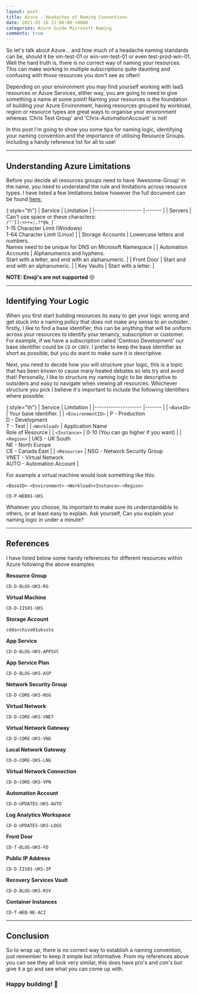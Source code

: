 ```yaml
---
layout: post
title: Azure - Headaches of Naming Conventions
date: 2021-02-10 22:00:00 +0000
categories: Azure Guide Microsoft Naming
comments: true
---
```


So let's talk about Azure... and how much of a headache naming standards can be, should it be vm-test-01 or win-vm-test-01 or even test-prod-win-01. Well the hard truth is, there is no correct way of naming your resources. This can make working in multiple subscriptions quite daunting and confusing with those resources you don't see as often!

Depending on your environment you may find yourself working with IaaS resources or Azure Services, either way, you are going to need to give something a name at some point! Naming your resources is the foundation of building your Azure Environment, having resources grouped by workload, region or resource types are great ways to organise your environment whereas 'Chris Test Group' and 'Chris-AutomationAccount' is not! 

In this post I'm going to show you some tips for naming logic, identifying your naming convention and the importance of utilising Resource Groups. Including a handy reference list for all to use! 

<hr>

## Understanding Azure Limitations

Before you decide all resources groups need to have 'Awesome-Group' in the name, you need to understand the rule and limitations across resource types. I have listed a few limitations below however the full document can be found [here:](https://docs.microsoft.com/en-us/azure/azure-resource-manager/management/resource-name-rules)

{:style="th"}
|    Service          | Limitation       |
|--------------------	|-------	    |
| Servers      	        | Can't use space or these characters:<br><code>\/"'[]:<>+=;,?*@&_|`</code> <br>1-15 Character Limit (Windows)<br>1-64 Character Limit (Linux)     	    |
| Storage Accounts    | Lowercase letters and numbers. <br> Names need to be unique for DNS on Microsoft Namespace    	    |
| Automation Accounts 	        | Alphanumerics and hyphens. <br>Start with a letter, and end with an alphanumeric.    	     |
| Front Door     	        | Start and end with an alphanumeric.          |
| Key Vaults    |   Start with a letter.    |

**NOTE: Emoji's are not supported** 😢

<hr>

## Identifying Your Logic

When you first start building resources its easy to get your logic wrong and get stuck into a naming policy that does not make any sense to an outsider. firstly, I like to find a base identifier, this can be anything that will be uniform across your resources to identify your tenancy, subscription or customer. For example, if we have a subscription called 'Contoso Development' our base identifier could be `CD` or `CDEV`. I prefer to keep the base identifier as short as possible, but you do want to make sure it is descriptive. 

Next, you need to decide how you will structure your logic, this is a topic that has been known to cause many heated debates so lets try and avoid that! Personally, I like to structure my naming logic to be descriptive to outsiders and easy to navigate when viewing all resources. Whichever structure you pick I believe it's important to include the following Identifiers where possible:

{:style="th"}
|    Service          | Limitation        |
|--------------------	|-------	       |
| `<BaseID>`    	        |  Your base identifier.   	    |
| `<EnvironmentID>`    | P - Production <br> D - Development <br> T - Test    	    |
| `<Workload>`  	        | Application Name <br> Role of Resource    	     |
| `<Instance>`     	        | 0-10 (You can go higher if you want)         |
| `<Region>`    | UKS - UK South <br> NE - North Europe <br>  CE - Canada East      |
| `<Resource>`  | NSG - Network Security Group <br> VNET - Virtual Network <br> AUTO - Automation Account |

For example a virtual machine would look something like this: <br>

```
<BaseID>-<Environment>-<Workload><Instance>-<Region>
```
```
CD-P-WEB01-UKS
```

Whatever you choose, its important to make sure its understandable to others, or at least easy to explain. Ask yourself, Can you explain your naming logic in under a minute?

<hr>

## References
I have listed below some handy references for different resources within Azure following the above examples



**Resource Group**
```
CD-D-BLOG-UKS-RG
```

**Virtual Machine**
```
CD-D-IIS01-UKS
```

**Storage Account**
```
cddarchive01ukssto
```

**App Service**
```
CD-D-BLOG-UKS-APPSVC
```

**App Service Plan**
```
CD-D-BLOG-UKS-ASP
```

**Network Security Group**
```
CD-D-CORE-UKS-NSG
```

**Virtual Network**
```
CD-D-CORE-UKS-VNET
```

**Virtual Network Gateway**
```
CD-D-CORE-UKS-VNG
```

**Local Network Gateway**
```
CD-D-CORE-UKS-LNG
```

**Virtual Network Connection**
```
CD-D-CORE-UKS-VPN
```

**Automation Account**
```
CD-D-UPDATES-UKS-AUTO
```

**Log Analytics Workspace**
```
CD-D-UPDATES-UKS-LOGS
```

**Front Door**
```
CD-T-BLOG-UKS-FD
```

**Public IP Address**
```
CD-D-IIS01-UKS-IP
```

**Recovery Services Vault**
```
CD-D-BLOG-UKS-RSV
```

**Container Instances**
```
CD-T-WEB-NE-ACI
```

<hr>

## Conclusion

So to wrap up, there is no correct way to establish a naming convention, just remember to keep it simple but informative. From my references above you can see they all look very similar, this does have pro's and con's but give it a go and see what you can come up with. 

### Happy building! 👋


